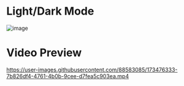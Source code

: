 # Light/Dark Mode
![image](https://user-images.githubusercontent.com/88583085/173475831-83804bb2-cc3a-4054-b0b5-e470f969a837.png)

# Video Preview
https://user-images.githubusercontent.com/88583085/173476333-7b826df4-4761-4b0b-9cee-d7fea5c903ea.mp4
